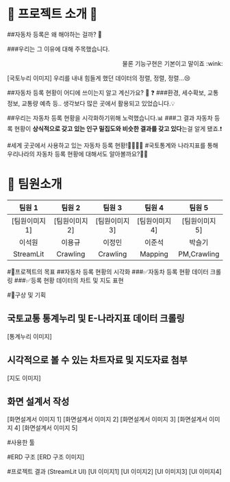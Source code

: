# :rocket: 프로젝트 소개 :rocket:

##자동차 등록은 왜 해야하는 걸까? :blue_car:

###우리는 그 이유에 대해 주목했습니다.

<div align="right">
물론 기능구현은 기본이고 말이죠 :wink:
<div align="left">

[국토누리 이미지]
우리를 내내 힘들게 했던 데이터의 정렬, 정렬, 정렬...:cry:

##자동차 등록 현황이 어디에 쓰이는지 알고 계신가요? :thinking: :question:
###환경, 세수확보, 교통정보, 교통량 예측 등.. 생각보다 많은 곳에서 활용되고 있었습니다.:bulb:

##우리는 자동차 등록 현황을 시각화하기위해 노력했습니다.:bar_chart:
###그 결과 자동차 등록 현황이 **상식적으로 갖고 있는 인구 밀집도와 비슷한 결과를 갖고 있다**는걸 알게 됐죠.:exclamation:

#세계 곳곳에서 사용하고 있는 자동차 등록 현황!:car::fire_engine::bus::police_car:
#국토통계와 나라지표를 통해 우리나라의 자동차 등록 현황에 대해서도 알아볼까요?:running_man:

# :balloon: 팀원소개
|팀원 1|팀원 2|팀원 3|팀원 4|팀원 5|
|:---:|:---:|:---:|:---:|:---:|
|[팀원이미지1]|[팀원이미지2]|[팀원이미지3]|[팀원이미지4]|[팀원이미지5]|
|이석원|이용규|이정민|이준석|박슬기|
|StreamLit|Crawling|Crawling|Mapping|PM,Crawling|

#:balloon:프로젝트의 목표
##자동차 등록 현황의 시각화
###:white_check_mark:자동차 등록 현황 데이터 크롤링
###:white_check_mark:등록 현황 데이터의 차트 및 지도 표현

#:balloon:구상 및 기획
## 국토교통 통계누리 및 E-나라지표 데이터 크롤링
[통계누리 이미지]
## 시각적으로 볼 수 있는 차트자료 및 지도자료 첨부
[지도 이미지]
## 화면 설계서 작성
[화면설계서 이미지 1]
[화면설계서 이미지 2]
[화면설계서 이미지 3]
[화면설계서 이미지 4]
[화면설계서 이미지 5]

#사용한 툴

#ERD 구조
[ERD 구조 이미지]

#프로젝트 결과 (StreamLit UI)
[UI 이미지1]
[UI 이미지2]
[UI 이미지3]
[UI 이미지4]
